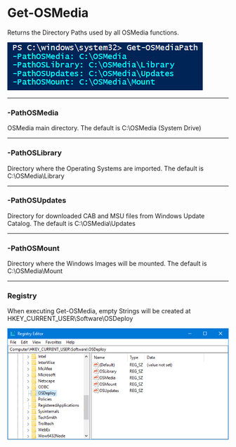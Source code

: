 # Get-OSMedia

Returns the Directory Paths used by all OSMedia functions.

![](/assets/2018-06-22_12-31-28.png)

---

### -PathOSMedia

OSMedia main directory.  The default is C:\OSMedia \(System Drive\)

---

### -PathOSLibrary

Directory where the Operating Systems are imported.  The default is C:\OSMedia\Library

---

### -PathOSUpdates

Directory for downloaded CAB and MSU files from Windows Update Catalog.  The default is C:\OSMedia\Updates

---

### -PathOSMount

Directory where the Windows Images will be mounted.  The default is C:\OSMedia\Mount

---

### Registry

When executing Get-OSMedia, empty Strings will be created at HKEY\_CURRENT\_USER\Software\OSDeploy

![](/assets/2018-06-22_12-38-17.png)

